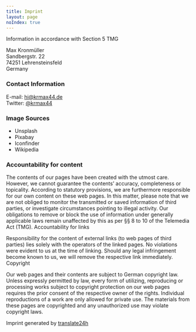 ```yaml
---
title: Imprint
layout: page
noIndex: true
---
```


Information in accordance with Section 5 TMG

Max Kronmüller<br>
Sandbergstr. 22<br>
74251 Lehrensteinsfeld<br>
Germany

### Contact Information

E-mail: [hi@krmax44.de](mailto://hi@krmax44.de)<br>
Twitter: [@krmax44](https://twitter.com/krmax44)

### Image Sources

- Unsplash
- Pixabay
- Iconfinder
- Wikipedia

### Accountability for content

The contents of our pages have been created with the utmost care. However, we cannot guarantee the contents’ accuracy, completeness or topicality. According to statutory provisions, we are furthermore responsible for our own content on these web pages. In this matter, please note that we are not obliged to monitor the transmitted or saved information of third parties, or investigate circumstances pointing to illegal activity. Our obligations to remove or block the use of information under generally applicable laws remain unaffected by this as per §§ 8 to 10 of the Telemedia Act (TMG).
Accountability for links

Responsibility for the content of external links (to web pages of third parties) lies solely with the operators of the linked pages. No violations were evident to us at the time of linking. Should any legal infringement become known to us, we will remove the respective link immediately.
Copyright

Our web pages and their contents are subject to German copyright law. Unless expressly permitted by law, every form of utilizing, reproducing or processing works subject to copyright protection on our web pages requires the prior consent of the respective owner of the rights. Individual reproductions of a work are only allowed for private use. The materials from these pages are copyrighted and any unauthorized use may violate copyright laws.

Imprint generated by [translate24h](https://www.translate-24h.de)

